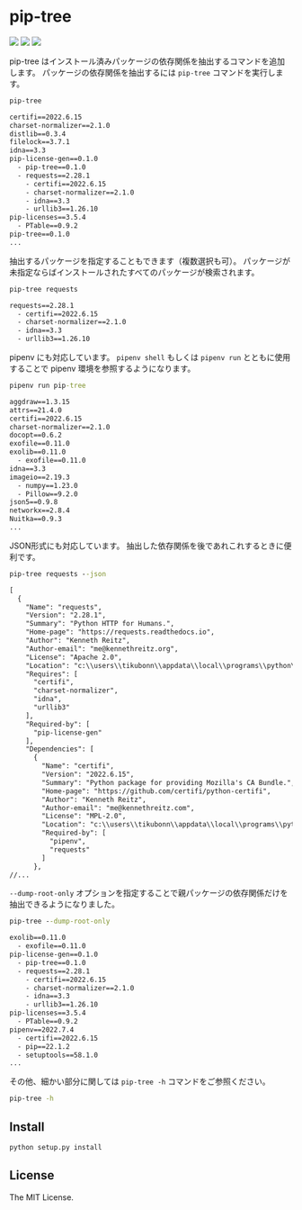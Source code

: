 
  # pip-tree 

  ![](https://img.shields.io/badge/version-0.1.0-gray)
  ![](https://img.shields.io/badge/python-3.10-blue)
  ![](https://img.shields.io/github/license/tikubonn/pip-tree)

pip-tree はインストール済みパッケージの依存関係を抽出するコマンドを追加します。
パッケージの依存関係を抽出するには `pip-tree` コマンドを実行します。

```cmd
pip-tree
```

```txt
certifi==2022.6.15
charset-normalizer==2.1.0
distlib==0.3.4
filelock==3.7.1
idna==3.3
pip-license-gen==0.1.0
  - pip-tree==0.1.0
  - requests==2.28.1
    - certifi==2022.6.15
    - charset-normalizer==2.1.0
    - idna==3.3
    - urllib3==1.26.10
pip-licenses==3.5.4
  - PTable==0.9.2
pip-tree==0.1.0
...
```

抽出するパッケージを指定することもできます（複数選択も可）。
パッケージが未指定ならばインストールされたすべてのパッケージが検索されます。

```cmd
pip-tree requests
```

```txt
requests==2.28.1
  - certifi==2022.6.15
  - charset-normalizer==2.1.0
  - idna==3.3
  - urllib3==1.26.10
```

pipenv にも対応しています。
`pipenv shell` もしくは `pipenv run` とともに使用することで pipenv 環境を参照するようになります。

```cmd
pipenv run pip-tree 
```

```txt
aggdraw==1.3.15
attrs==21.4.0
certifi==2022.6.15
charset-normalizer==2.1.0
docopt==0.6.2
exofile==0.11.0
exolib==0.11.0
  - exofile==0.11.0
idna==3.3
imageio==2.19.3
  - numpy==1.23.0
  - Pillow==9.2.0
json5==0.9.8
networkx==2.8.4
Nuitka==0.9.3
...
```

JSON形式にも対応しています。
抽出した依存関係を後であれこれするときに便利です。

```cmd
pip-tree requests --json
```

```txt
[
  {
    "Name": "requests",
    "Version": "2.28.1",
    "Summary": "Python HTTP for Humans.",
    "Home-page": "https://requests.readthedocs.io",
    "Author": "Kenneth Reitz",
    "Author-email": "me@kennethreitz.org",
    "License": "Apache 2.0",
    "Location": "c:\\users\\tikubonn\\appdata\\local\\programs\\python\\python310\\lib\\site-packages",
    "Requires": [
      "certifi",
      "charset-normalizer",
      "idna",
      "urllib3"
    ],
    "Required-by": [
      "pip-license-gen"
    ],
    "Dependencies": [
      {
        "Name": "certifi",
        "Version": "2022.6.15",
        "Summary": "Python package for providing Mozilla's CA Bundle.",
        "Home-page": "https://github.com/certifi/python-certifi",
        "Author": "Kenneth Reitz",
        "Author-email": "me@kennethreitz.com",
        "License": "MPL-2.0",
        "Location": "c:\\users\\tikubonn\\appdata\\local\\programs\\python\\python310\\lib\\site-packages",
        "Required-by": [
          "pipenv",
          "requests"
        ]
      },
//...
```

`--dump-root-only` オプションを指定することで親パッケージの依存関係だけを抽出できるようになりました。

```cmd
pip-tree --dump-root-only
```

```txt
exolib==0.11.0
  - exofile==0.11.0
pip-license-gen==0.1.0
  - pip-tree==0.1.0
  - requests==2.28.1
    - certifi==2022.6.15
    - charset-normalizer==2.1.0
    - idna==3.3
    - urllib3==1.26.10
pip-licenses==3.5.4
  - PTable==0.9.2
pipenv==2022.7.4
  - certifi==2022.6.15
  - pip==22.1.2
  - setuptools==58.1.0
...
```

その他、細かい部分に関しては `pip-tree -h` コマンドをご参照ください。

```cmd
pip-tree -h
```

## Install

```cmd
python setup.py install
```

## License 

The MIT License.
